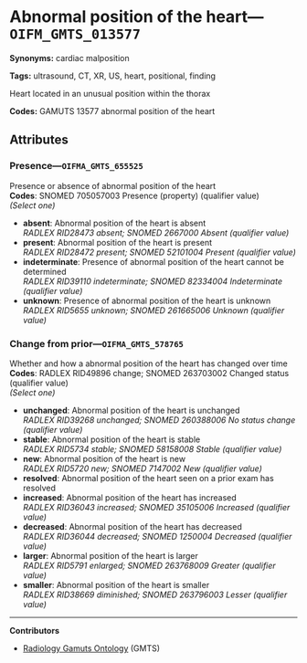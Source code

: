 # Abnormal position of the heart—`OIFM_GMTS_013577`

**Synonyms:** cardiac malposition

**Tags:** ultrasound, CT, XR, US, heart, positional, finding

Heart located in an unusual position within the thorax

**Codes:** GAMUTS 13577 abnormal position of the heart

## Attributes

### Presence—`OIFMA_GMTS_655525`

Presence or absence of abnormal position of the heart  
**Codes**: SNOMED 705057003 Presence (property) (qualifier value)  
*(Select one)*

- **absent**: Abnormal position of the heart is absent  
_RADLEX RID28473 absent; SNOMED 2667000 Absent (qualifier value)_
- **present**: Abnormal position of the heart is present  
_RADLEX RID28472 present; SNOMED 52101004 Present (qualifier value)_
- **indeterminate**: Presence of abnormal position of the heart cannot be determined  
_RADLEX RID39110 indeterminate; SNOMED 82334004 Indeterminate (qualifier value)_
- **unknown**: Presence of abnormal position of the heart is unknown  
_RADLEX RID5655 unknown; SNOMED 261665006 Unknown (qualifier value)_

### Change from prior—`OIFMA_GMTS_578765`

Whether and how a abnormal position of the heart has changed over time  
**Codes**: RADLEX RID49896 change; SNOMED 263703002 Changed status (qualifier value)  
*(Select one)*

- **unchanged**: Abnormal position of the heart is unchanged  
_RADLEX RID39268 unchanged; SNOMED 260388006 No status change (qualifier value)_
- **stable**: Abnormal position of the heart is stable  
_RADLEX RID5734 stable; SNOMED 58158008 Stable (qualifier value)_
- **new**: Abnormal position of the heart is new  
_RADLEX RID5720 new; SNOMED 7147002 New (qualifier value)_
- **resolved**: Abnormal position of the heart seen on a prior exam has resolved  
- **increased**: Abnormal position of the heart has increased  
_RADLEX RID36043 increased; SNOMED 35105006 Increased (qualifier value)_
- **decreased**: Abnormal position of the heart has decreased  
_RADLEX RID36044 decreased; SNOMED 1250004 Decreased (qualifier value)_
- **larger**: Abnormal position of the heart is larger  
_RADLEX RID5791 enlarged; SNOMED 263768009 Greater (qualifier value)_
- **smaller**: Abnormal position of the heart is smaller  
_RADLEX RID38669 diminished; SNOMED 263796003 Lesser (qualifier value)_

---

**Contributors**

- [Radiology Gamuts Ontology](https://gamuts.net/) (GMTS)